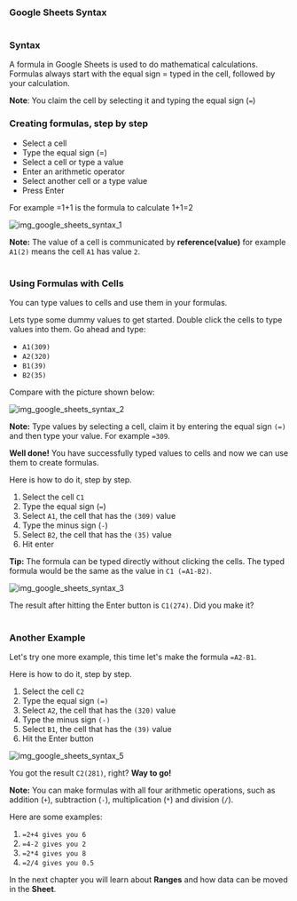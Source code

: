 ### Google Sheets Syntax
#
### Syntax

A formula in Google Sheets is used to do mathematical calculations. Formulas always start with the equal sign = typed in the cell, followed by your calculation.

**Note**: You claim the cell by selecting it and typing the equal sign (`=`)



### Creating formulas, step by step

- Select a cell
- Type the equal sign (=)
- Select a cell or type a value
- Enter an arithmetic operator
- Select another cell or a type value
- Press Enter


For example =1+1 is the formula to calculate 1+1=2

![img_google_sheets_syntax_1](https://user-images.githubusercontent.com/47166768/191907849-854e7604-b3c3-414e-8a1a-80bceb56ead4.png)

**Note:** The value of a cell is communicated by **reference(value)** for example `A1(2)` means the cell `A1` has value `2`.


#

### Using Formulas with Cells

You can type values to cells and use them in your formulas.

Lets type some dummy values to get started. Double click the cells to type values into them. Go ahead and type:

- `A1(309)`
- `A2(320)`
- `B1(39)`
- `B2(35)`


Compare with the picture shown below:

![img_google_sheets_syntax_2](https://user-images.githubusercontent.com/47166768/191908517-748d2e7e-3c2c-4d34-afaf-e07d216bc0cc.png)

**Note:** Type values by selecting a cell, claim it by entering the equal sign `(=)` and then type your value. For example `=309`.



**Well done!** You have successfully typed values to cells and now we can use them to create formulas.

Here is how to do it, step by step.

1. Select the cell `C1`
2. Type the equal sign (`=`)
3. Select `A1`, the cell that has the `(309)` value
4. Type the minus sign (`-`)
5. Select `B2`, the cell that has the `(35)` value
6. Hit enter

**Tip:** The formula can be typed directly without clicking the cells. The typed formula would be the same as the value in `C1 (=A1-B2)`.

![img_google_sheets_syntax_3](https://user-images.githubusercontent.com/47166768/191909263-930e4acd-017e-42d3-a510-d9bd4234ecba.png)


The result after hitting the Enter button is `C1(274)`. Did you make it?



#
#

### Another Example

Let's try one more example, this time let's make the formula `=A2-B1`.

Here is how to do it, step by step.

1. Select the cell `C2`
2. Type the equal sign `(=)`
3. Select `A2`, the cell that has the `(320)` value
4. Type the minus sign `(-)`
5. Select `B1`, the cell that has the `(39)` value
6. Hit the Enter button


![img_google_sheets_syntax_5](https://user-images.githubusercontent.com/47166768/191909755-ea05d7ad-b2f9-4dd4-b31a-bcd2f1307be5.png)




You got the result `C2(281)`, right? **Way to go!**

**Note:** You can make formulas with all four arithmetic operations, such as addition (`+`), subtraction (`-`), multiplication (`*`) and division (`/`).

Here are some examples:

1. `=2+4 gives you 6`
2. `=4-2 gives you 2`
3. `=2*4 gives you 8`
4. `=2/4 gives you 0.5`



In the next chapter you will learn about **Ranges** and how data can be moved in the **Sheet**.
